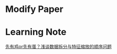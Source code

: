 # Modify Paper

# Learning Note
[先有鸡or先有蛋？浅谈数据拆分与特征缩放的顺序问题](https://www.jiqizhixin.com/articles/2018-08-30-10)
